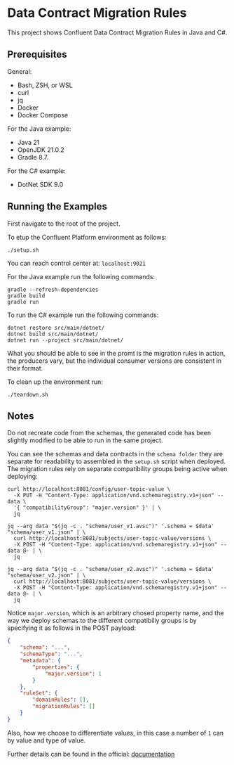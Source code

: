 # Data Contract Migration Rules

This project shows Confluent Data Contract Migration Rules in Java and C#.

## Prerequisites

General:

- Bash, ZSH, or WSL
- curl
- jq
- Docker
- Docker Compose

For the Java example:

- Java 21
- OpenJDK 21.0.2
- Gradle 8.7.

For the C# example:

- DotNet SDK 9.0

## Running the Examples

First navigate to the root of the project.

To etup the Confluent Platform environment as follows:

```shell
./setup.sh
```

You can reach control center at: `localhost:9021`

For the Java example run the following commands:

```shell
gradle --refresh-dependencies
gradle build
gradle run
```

To run the C# example run the following commands:

```shell
dotnet restore src/main/dotnet/
dotnet build src/main/dotnet/
dotnet run --project src/main/dotnet/
```

What you should be able to see in the promt is the migration rules in action, the producers vary, but the individual consumer versions are consistent in their format.

To clean up the environment run:

```shell
./teardown.sh
```

## Notes

Do not recreate code from the schemas, the generated code has been slightly modified to be able to run in the same project.

You can see the schemas and data contracts in the `schema folder` they are separate for readability to assembled in the `setup.sh` script when deployed. The migration rules rely on separate compatibility groups being active when deploying:

```shell
curl http://localhost:8081/config/user-topic-value \
  -X PUT -H "Content-Type: application/vnd.schemaregistry.v1+json" --data \
  '{ "compatibilityGroup": "major.version" }' | \
  jq

jq --arg data "$(jq -c . "schema/user_v1.avsc")" '.schema = $data' "schema/user_v1.json" | \
  curl http://localhost:8081/subjects/user-topic-value/versions \
  -X POST -H "Content-Type: application/vnd.schemaregistry.v1+json" --data @- | \
  jq

jq --arg data "$(jq -c . "schema/user_v2.avsc")" '.schema = $data' "schema/user_v2.json" | \
  curl http://localhost:8081/subjects/user-topic-value/versions \
  -X POST -H "Content-Type: application/vnd.schemaregistry.v1+json" --data @- | \
  jq
```

Notice `major.version`, which is an arbitrary chosed property name, and the way we deploy schemas to the different compatibiliy groups is by specifying it as follows in the POST payload:

```json
{
    "schema": "...",
    "schemaType": "...",
    "metadata": {
        "properties": {
            "major.version": 1
        }
    },
    "ruleSet": {
        "domainRules": [],
        "migrationRules": []
    }
}
```

Also, how we choose to differentiate values, in this case a number of `1` can by value and type of value.

Further details can be found in the official: [documentation](https://docs.confluent.io/platform/current/schema-registry/fundamentals/data-contracts.html)